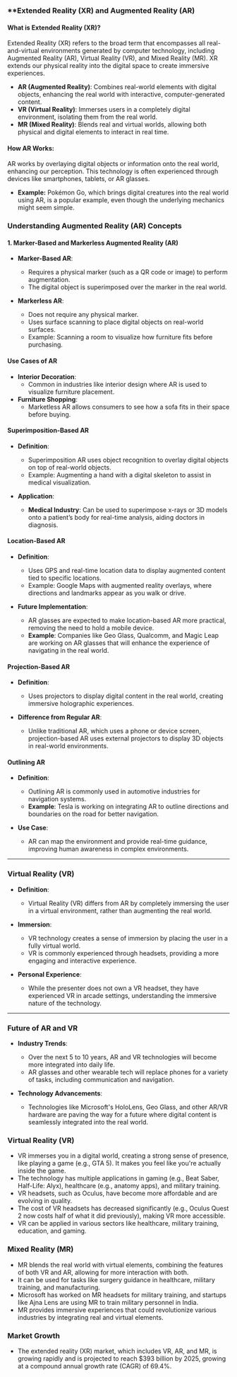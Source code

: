
### **Extended Reality (XR) and Augmented Reality (AR) 

#### **What is Extended Reality (XR)?**
Extended Reality (XR) refers to the broad term that encompasses all real-and-virtual environments generated by computer technology, including Augmented Reality (AR), Virtual Reality (VR), and Mixed Reality (MR). XR extends our physical reality into the digital space to create immersive experiences.

- **AR (Augmented Reality)**: Combines real-world elements with digital objects, enhancing the real world with interactive, computer-generated content.  
- **VR (Virtual Reality)**: Immerses users in a completely digital environment, isolating them from the real world.  
- **MR (Mixed Reality)**: Blends real and virtual worlds, allowing both physical and digital elements to interact in real time.

#### **How AR Works:**
AR works by overlaying digital objects or information onto the real world, enhancing our perception. This technology is often experienced through devices like smartphones, tablets, or AR glasses.

- **Example:** Pokémon Go, which brings digital creatures into the real world using AR, is a popular example, even though the underlying mechanics might seem simple.

### **Understanding Augmented Reality (AR) Concepts**

#### **1. Marker-Based and Markerless Augmented Reality (AR)**

- **Marker-Based AR**:
  - Requires a physical marker (such as a QR code or image) to perform augmentation.
  - The digital object is superimposed over the marker in the real world.

- **Markerless AR**:
  - Does not require any physical marker.
  - Uses surface scanning to place digital objects on real-world surfaces.
  - Example: Scanning a room to visualize how furniture fits before purchasing.

#### **Use Cases of AR**
- **Interior Decoration**:
  - Common in industries like interior design where AR is used to visualize furniture placement.
- **Furniture Shopping**:
  - Marketless AR allows consumers to see how a sofa fits in their space before buying.
  
#### **Superimposition-Based AR**

- **Definition**:
  - Superimposition AR uses object recognition to overlay digital objects on top of real-world objects.
  - Example: Augmenting a hand with a digital skeleton to assist in medical visualization.
  
- **Application**:
  - **Medical Industry**: Can be used to superimpose x-rays or 3D models onto a patient’s body for real-time analysis, aiding doctors in diagnosis.

#### **Location-Based AR**

- **Definition**:
  - Uses GPS and real-time location data to display augmented content tied to specific locations.
  - Example: Google Maps with augmented reality overlays, where directions and landmarks appear as you walk or drive.
  
- **Future Implementation**:
  - AR glasses are expected to make location-based AR more practical, removing the need to hold a mobile device.
  - **Example**: Companies like Geo Glass, Qualcomm, and Magic Leap are working on AR glasses that will enhance the experience of navigating in the real world.

#### **Projection-Based AR**

- **Definition**:
  - Uses projectors to display digital content in the real world, creating immersive holographic experiences.
  
- **Difference from Regular AR**:
  - Unlike traditional AR, which uses a phone or device screen, projection-based AR uses external projectors to display 3D objects in real-world environments.

#### **Outlining AR**

- **Definition**:
  - Outlining AR is commonly used in automotive industries for navigation systems.
  - **Example**: Tesla is working on integrating AR to outline directions and boundaries on the road for better navigation.
  
- **Use Case**:
  - AR can map the environment and provide real-time guidance, improving human awareness in complex environments.

---

### **Virtual Reality (VR)**

- **Definition**:
  - Virtual Reality (VR) differs from AR by completely immersing the user in a virtual environment, rather than augmenting the real world.
  
- **Immersion**:
  - VR technology creates a sense of immersion by placing the user in a fully virtual world.
  - VR is commonly experienced through headsets, providing a more engaging and interactive experience.

- **Personal Experience**:
  - While the presenter does not own a VR headset, they have experienced VR in arcade settings, understanding the immersive nature of the technology.

---

### **Future of AR and VR**

- **Industry Trends**:
  - Over the next 5 to 10 years, AR and VR technologies will become more integrated into daily life.
  - AR glasses and other wearable tech will replace phones for a variety of tasks, including communication and navigation.
  
- **Technology Advancements**:
  - Technologies like Microsoft's HoloLens, Geo Glass, and other AR/VR hardware are paving the way for a future where digital content is seamlessly integrated into the real world.
 
### Virtual Reality (VR)
- VR immerses you in a digital world, creating a strong sense of presence, like playing a game (e.g., GTA 5). It makes you feel like you're actually inside the game.
- The technology has multiple applications in gaming (e.g., Beat Saber, Half-Life: Alyx), healthcare (e.g., anatomy apps), and military training.
- VR headsets, such as Oculus, have become more affordable and are evolving in quality.
- The cost of VR headsets has decreased significantly (e.g., Oculus Quest 2 now costs half of what it did previously), making VR more accessible.
- VR can be applied in various sectors like healthcare, military training, education, and gaming.

### Mixed Reality (MR)
- MR blends the real world with virtual elements, combining the features of both VR and AR, allowing for more interaction with both.
- It can be used for tasks like surgery guidance in healthcare, military training, and manufacturing.
- Microsoft has worked on MR headsets for military training, and startups like Ajna Lens are using MR to train military personnel in India.
- MR provides immersive experiences that could revolutionize various industries by integrating real and virtual elements.

### Market Growth
- The extended reality (XR) market, which includes VR, AR, and MR, is growing rapidly and is projected to reach $393 billion by 2025, growing at a compound annual growth rate (CAGR) of 69.4%.
  


